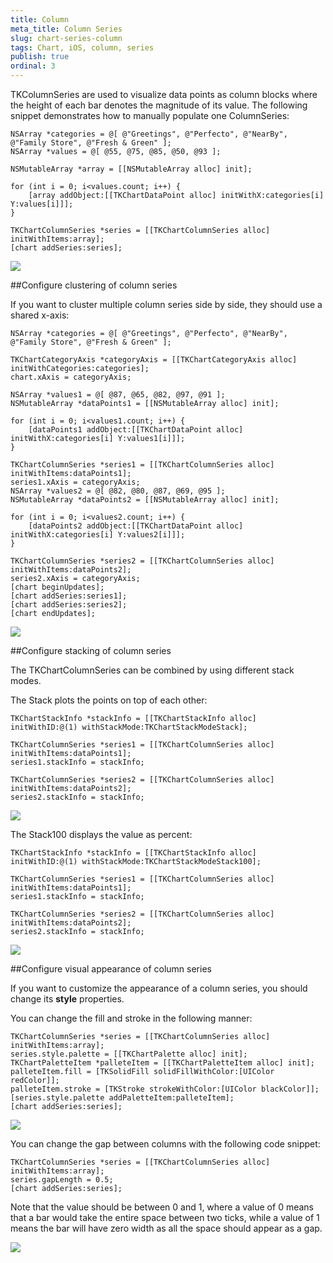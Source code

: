 ```yaml
---
title: Column
meta_title: Column Series
slug: chart-series-column
tags: Chart, iOS, column, series
publish: true
ordinal: 3
---
```


TKColumnSeries are used to visualize data points as column blocks where the height of each bar denotes the magnitude of its value. The following snippet demonstrates how to manually populate one ColumnSeries:

	NSArray *categories = @[ @"Greetings", @"Perfecto", @"NearBy", @"Family Store", @"Fresh & Green" ];
	NSArray *values = @[ @55, @75, @85, @50, @93 ];

	NSMutableArray *array = [[NSMutableArray alloc] init];

	for (int i = 0; i<values.count; i++) {
    	[array addObject:[[TKChartDataPoint alloc] initWithX:categories[i] Y:values[i]]];
	}
    
	TKChartColumnSeries *series = [[TKChartColumnSeries alloc] initWithItems:array];
	[chart addSeries:series];

<img src="../images/chart-series-column001.png"/>

##Configure clustering of column series

If you want to cluster multiple column series side by side, they should use a shared x-axis:

	NSArray *categories = @[ @"Greetings", @"Perfecto", @"NearBy", @"Family Store", @"Fresh & Green" ];

	TKChartCategoryAxis *categoryAxis = [[TKChartCategoryAxis alloc] initWithCategories:categories];
	chart.xAxis = categoryAxis;

	NSArray *values1 = @[ @87, @65, @82, @97, @91 ];
	NSMutableArray *dataPoints1 = [[NSMutableArray alloc] init];

	for (int i = 0; i<values1.count; i++) {
    	[dataPoints1 addObject:[[TKChartDataPoint alloc] initWithX:categories[i] Y:values1[i]]];
	}

	TKChartColumnSeries *series1 = [[TKChartColumnSeries alloc] initWithItems:dataPoints1];
	series1.xAxis = categoryAxis;
	NSArray *values2 = @[ @82, @80, @87, @69, @95 ];
	NSMutableArray *dataPoints2 = [[NSMutableArray alloc] init];

	for (int i = 0; i<values2.count; i++) {
    	[dataPoints2 addObject:[[TKChartDataPoint alloc] initWithX:categories[i] Y:values2[i]]];
	}

	TKChartColumnSeries *series2 = [[TKChartColumnSeries alloc] initWithItems:dataPoints2];
	series2.xAxis = categoryAxis;
	[chart beginUpdates];
	[chart addSeries:series1];
	[chart addSeries:series2];
	[chart endUpdates];

<img src="../images/chart-series-column002.png"/>

##Configure stacking of column series

The TKChartColumnSeries can be combined by using different stack modes.

The Stack plots the points on top of each other:

	TKChartStackInfo *stackInfo = [[TKChartStackInfo alloc] initWithID:@(1) withStackMode:TKChartStackModeStack];
    
	TKChartColumnSeries *series1 = [[TKChartColumnSeries alloc] initWithItems:dataPoints1];
	series1.stackInfo = stackInfo;
    
	TKChartColumnSeries *series2 = [[TKChartColumnSeries alloc] initWithItems:dataPoints2];
	series2.stackInfo = stackInfo;

<img src="../images/chart-series-column003.png"/>

The Stack100 displays the value as percent:

	TKChartStackInfo *stackInfo = [[TKChartStackInfo alloc] initWithID:@(1) withStackMode:TKChartStackModeStack100];
    
	TKChartColumnSeries *series1 = [[TKChartColumnSeries alloc] initWithItems:dataPoints1];
	series1.stackInfo = stackInfo;
    
	TKChartColumnSeries *series2 = [[TKChartColumnSeries alloc] initWithItems:dataPoints2];
	series2.stackInfo = stackInfo;

<img src="../images/chart-series-column004.png"/>

##Configure visual appearance of column series

If you want to customize the appearance of a column series, you should change its **style** properties.

You can change the fill and stroke in the following manner:

	TKChartColumnSeries *series = [[TKChartColumnSeries alloc] initWithItems:array];
	series.style.palette = [[TKChartPalette alloc] init];
	TKChartPaletteItem *palleteItem = [[TKChartPaletteItem alloc] init];
	palleteItem.fill = [TKSolidFill solidFillWithColor:[UIColor redColor]];
	palleteItem.stroke = [TKStroke strokeWithColor:[UIColor blackColor]];
	[series.style.palette addPaletteItem:palleteItem];
	[chart addSeries:series];

<img src="../images/chart-series-column005.png"/>

You can change the gap between columns with the following code snippet:

	TKChartColumnSeries *series = [[TKChartColumnSeries alloc] initWithItems:array];
	series.gapLength = 0.5;
	[chart addSeries:series];

Note that the value should be between 0 and 1, where a value of 0 means that a bar would take the entire space between two ticks, while a value of 1 means the bar will have zero width as all the space should appear as a gap.

<img src="../images/chart-series-column006.png"/>
